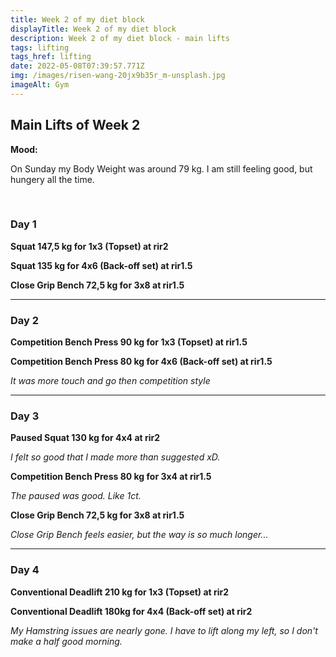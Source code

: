 ```yaml
---
title: Week 2 of my diet block
displayTitle: Week 2 of my diet block
description: Week 2 of my diet block - main lifts
tags: lifting
tags_href: lifting
date: 2022-05-08T07:39:57.771Z
img: /images/risen-wang-20jx9b35r_m-unsplash.jpg
imageAlt: Gym
---
```

## Main Lifts of Week 2

**Mood:**

On Sunday my Body Weight was around 79 kg. I am still feeling good, but hungery all the time. 



<br/>



### Day 1

**Squat 147,5 kg for 1x3 (Topset) at rir2**

**Squat 135 kg for 4x6 (Back-off set) at rir1.5**

**Close Grip Bench 72,5 kg for 3x8 at rir1.5**

---

### Day 2

**Competition Bench Press 90 kg for 1x3 (Topset) at rir1.5** 


**Competition Bench Press 80 kg for 4x6 (Back-off set) at rir1.5** 

*It was more touch and go then competition style*

---

### Day 3

**Paused Squat 130 kg for 4x4 at rir2**

*I felt so good that I made more than suggested xD.*

**Competition Bench Press 80 kg for 3x4 at rir1.5**

*The paused was good. Like 1ct.*

**Close Grip Bench 72,5 kg for 3x8 at rir1.5**

*Close Grip Bench feels easier, but the way is so much longer...*

---

### Day 4

**Conventional Deadlift 210 kg for 1x3 (Topset) at rir2**

**Conventional Deadlift 180kg for 4x4 (Back-off set) at rir2**

*My Hamstring issues are nearly gone. I have to lift along my left, so I don't make a half good morning.*